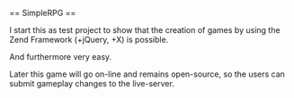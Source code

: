 == SimpleRPG ==

I start this as test project to show that the creation of games by using the Zend Framework (+jQuery, +X) is possible.

And furthermore very easy.

Later this game will go on-line and remains open-source, so the users can submit gameplay changes to the live-server.